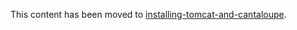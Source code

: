 This content has been moved to [installing-tomcat-and-cantaloupe](installing-tomcat-and-cantaloupe.md).
